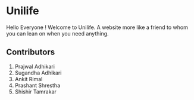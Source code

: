 # Unilife

Hello Everyone ! Welcome to Unilife. A website more like a friend to whom you can lean on when you need anything.

## Contributors
1) Prajwal Adhikari
2) Sugandha Adhikari
3) Ankit Rimal
4) Prashant Shrestha
5) Shishir Tamrakar

